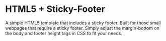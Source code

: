 # HTML5 + Sticky-Footer
A simple HTML5 template that includes a sticky footer. Built for those small webpages that require a sticky footer. Simply adjust the margin-bottom on the body and footer height tags in CSS to fit your needs.

